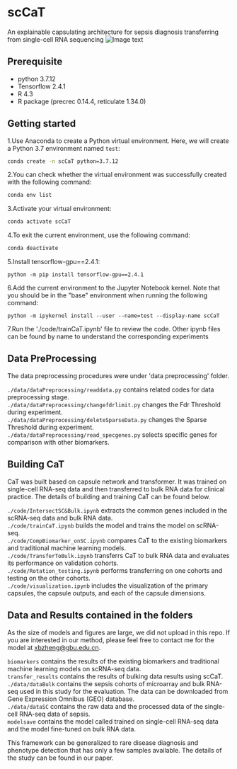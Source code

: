 # scCaT
An explainable capsulating architecture for sepsis diagnosis transferring from single-cell RNA sequencing
![Image text](https://github.com/DM0815/scCaT/main/framework.jpg)

## Prerequisite
* python 3.7.12
* Tensorflow 2.4.1
* R 4.3
* R package (precrec 0.14.4, reticulate 1.34.0)
  
## Getting started
1.Use Anaconda to create a Python virtual environment. Here, we will create a Python 3.7 environment named `test`:

```cmd
conda create -n scCaT python=3.7.12
```

2.You can check whether the virtual environment was successfully created with the following command:

```cmd
conda env list
```

3.Activate your virtual environment:

```cmd
conda activate scCaT
```

4.To exit the current environment, use the following command:

```cmd
conda deactivate
```

5.Install tensorflow-gpu==2.4.1:

```
python -m pip install tensorflow-gpu==2.4.1
```

6.Add the current environment to the Jupyter Notebook kernel. Note that you should be in the "base" environment when running the following command:

```
python -m ipykernel install --user --name=test --display-name scCaT
```

7.Run the './code/trainCaT.ipynb' file to review the code. Other ipynb files can be found by name to understand the corresponding experiments


## Data PreProcessing 
The data preprocessing procedures were under 'data preprocessing' folder.

`./data/dataPreprocessing/readdata.py` contains related codes for data preprocessing stage.   
`./data/dataPreprocessing/changefdrlimit.py` changes the Fdr Threshold during experiment.   
`./data/dataPreprocessing/deleteSparseData.py` changes the Sparse Threshold during experiment.   
`./data/dataPreprocessing/read_specgenes.py` selects specific genes for comparison with other biomarkers.

## Building CaT
CaT was built based on capsule network and transformer. It was trained on single-cell RNA-seq data and then transferred to bulk RNA data for clinical practice. The details of building and training CaT can be found below.

`./code/IntersectSC&Bulk.ipynb` extracts the common genes included in the scRNA-seq data and bulk RNA data.   
`./code/trainCaT.ipynb` builds the model and trains the model on scRNA-seq.   
`./code/CompBiomarker_onSC.ipynb` compares CaT to the existing biomarkers and traditional machine learning models.   
`./code/TransferToBulk.ipynb` transferrs CaT to bulk RNA data and evaluates its performance on validation cohorts.   
`./code/Rotation_testing.ipynb` performs transferring on one cohorts and testing on the other cohorts.   
`./code/visualization.ipynb` includes the visualization of the primary capsules, the capsule outputs, and each of the capsule dimensions.  

## Data and Results contained in the folders
As the size of models and figures are large,  we did not upload in this repo. If you are interested in our method, please feel free to contact me for the model at xbzheng@gbu.edu.cn.

`biomarkers` contains the results of the existing biomarkers and traditional machine learning models on scRNA-seq data.   
`transfer_results` contains the results of bulking data results using scCaT. 
`./data/dataBulk` contains the sepsis cohorts of microarray and bulk RNA-seq used in this study for the evaluation. The data can be downloaded from Gene Expression Omnibus (GEO) database.   
`./data/dataSC` contains the raw data and the processed data of the single-cell RNA-seq data of sepsis.   
`modelsave` contains the model called trained on single-cell RNA-seq data and the model fine-tuned on bulk RNA data.   


    
This framework can be generalized to rare disease diagnosis and phenotype detection that has only a few samples available. The details of the study can be found in our paper.
